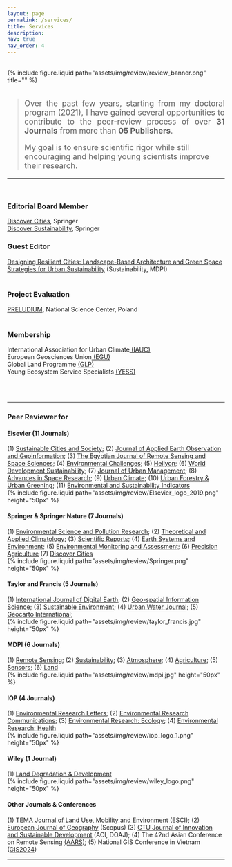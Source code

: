 ```yaml
---
layout: page
permalink: /services/
title: Services
description: 
nav: true
nav_order: 4
---
```


<br>



<div class="row">
    <div class="col-sm mt-3 mt-md-0">
        {% include figure.liquid path="assets/img/review/review_banner.png" title="" %}
    </div>
</div>

<br>

> <p style="font-size: 18px; text-align: justify"> Over the past few years, starting from my doctoral program (2021), I have gained several opportunities to contribute to the peer-review process of over <b>31 Journals</b> from more than <b>05 Publishers</b>. </p>
> <p style="font-size: 18px; text-algin: justify"> My goal is to ensure scientific rigor while still encouraging and helping young scientists improve their research. </p>



<hr>
<br>


### **Editorial Board Member**

<a href="https://link.springer.com/journal/44327/editorial-board">Discover Cities</a>, Springer<br>
<a href="https://link.springer.com/journal/43621/editorial-board">Discover Sustainability</a>, Springer<br>

### **Guest Editor**
<a href="https://www.mdpi.com/journal/sustainability/special_issues/5F78LD3752">Designing Resilient Cities: Landscape-Based Architecture and Green Space Strategies for Urban Sustainability</a> (Sustainability, MDPI)<br>
<br>

### **Project Evaluation**

<a href="https://www.ncn.gov.pl/en/finansowanie-nauki/konkursy/typy/2">PRELUDIUM</a>, National Science Center, Poland 
<br>
<br>

### **Membership**

International Association for Urban Climate<a href="https://urban-climate.org/"> (IAUC)</a><br>
European Geosciences Union<a href="https://www.egu.eu//"> (EGU)</a><br>
Global Land Programme <a href="https://glp.earth/users/trong-can-nguyen"> (GLP) </a><br>
Young Ecosystem Service Specialists <a href="https://www.es-partnership.org/services/networking/young-es-specialists-yess/"> (YESS)</a>


<br>
<br>

<hr>

### **Peer Reviewer for**

<div class="row">
    <div class="col-sm-8 mt-3 mt-md-0">
    <h4>Elsevier (11 Journals)</h4>
        (1) <a href="https://www.sciencedirect.com/journal/sustainable-cities-and-society">Sustainable Cities and Society</a>; 
        (2) <a href="https://www.journals.elsevier.com/international-journal-of-applied-earth-observation-and-geoinformation">Journal of Applied Earth Observation and Geoinformation</a>; 
        (3) <a href="https://www.sciencedirect.com/journal/the-egyptian-journal-of-remote-sensing-and-space-science">The Egyptian Journal of Remote Sensing and Space Sciences</a>; 
        (4) <a href="https://www.journals.elsevier.com/environmental-challenges">Environmental Challenges</a>; 
        (5) <a href="https://www.cell.com/heliyon/home">Heliyon</a>; 
        (6) <a href="https://www.sciencedirect.com/journal/world-development-sustainability">World Development Sustainability</a>; 
        (7) <a href="https://www.sciencedirect.com/journal/journal-of-urban-management">Journal of Urban Management</a>; 
        (8) <a href="https://www.sciencedirect.com/journal/advances-in-space-research">Advances in Space Research</a>; 
        (9) <a href="https://www.sciencedirect.com/journal/urban-climate">Urban Climate</a>; 
        (10) <a href="https://www.sciencedirect.com/journal/urban-forestry-and-urban-greening">Urban Forestry & Urban Greening</a>; 
        (11) <a href="https://www.sciencedirect.com/journal/environmental-and-sustainability-indicators">Environmental and Sustainability Indicators</a>        
    </div>
    <div class="col-sm-4 mt-3 mt-md-0">    
        {% include figure.liquid path="assets/img/review/Elsevier_logo_2019.png" height="50px" %}
    </div>
</div>

<div class="row">
    <div class="col-sm-8 mt-3 mt-md-0">
        <h4>Springer & Springer Nature (7 Journals)</h4>
        (1) <a href="https://www.springer.com/journal/11356">Environmental Science and Pollution Research</a>; 
        (2) <a href="https://link.springer.com/journal/704">Theoretical and Applied Climatology</a>; 
        (3) <a href="https://www.nature.com/srep/">Scientific Reports</a>; 
        (4) <a href="https://link.springer.com/journal/41748">Earth Systems and Environment</a>; 
        (5) <a href="https://link.springer.com/journal/10661">Environmental Monitoring and Assessment</a>; 
        (6) <a href="https://link.springer.com/journal/11119">Precision Agriculture</a> 
        (7) <a href="https://link.springer.com/journal/44327">Discover Cities</a>      
    </div>
    <div class="col-sm-4 mt-3 mt-md-0">    
        {% include figure.liquid path="assets/img/review/Springer.png" height="50px" %}
    </div>
</div>

<div class="row">
    <div class="col-sm-8 mt-3 mt-md-0">
       <h4>Taylor and Francis (5 Journals)</h4>
        (1) <a href="https://www.tandfonline.com/journals/tjde20">International Journal of Digital Earth</a>; 
        (2) <a href="https://www.tandfonline.com/toc/tgsi20">Geo-spatial Information Science</a>;
        (3) <a href="https://www.tandfonline.com/journals/oaes21">Sustainable Environment</a>;
        (4) <a href="https://www.tandfonline.com/journals/nurw20">Urban Water Journal</a>;
        (5) <a href="https://www.tandfonline.com/journals/tgei20">Geocarto International</a>;
    </div>
    <div class="col-sm-4 mt-3 mt-md-0">    
        {% include figure.liquid path="assets/img/review/taylor_francis.jpg" height="50px" %}
    </div>
</div>

<div class="row">
    <div class="col-sm-8 mt-3 mt-md-0">
       <h4>MDPI (6 Journals)</h4>
        (1) <a href="https://www.mdpi.com/journal/remotesensing">Remote Sensing</a>; 
        (2) <a href="https://www.mdpi.com/journal/sustainability">Sustainability</a>; 
        (3) <a href="https://www.mdpi.com/journal/atmosphere">Atmosphere</a>; 
        (4) <a href="https://www.mdpi.com/journal/agriculture">Agriculture</a>; 
        (5) <a href="https://www.mdpi.com/journal/sensors">Sensors</a>;
        (6) <a href="https://www.mdpi.com/journal/land">Land</a>
    </div>
    <div class="col-sm-4 mt-3 mt-md-0">    
        {% include figure.liquid path="assets/img/review/mdpi.jpg" height="50px" %}
    </div>
</div>

<div class="row">
    <div class="col-sm-8 mt-3 mt-md-0">
       <h4>IOP (4 Journals)</h4>
        (1) <a href="https://iopscience.iop.org/journal/1748-9326">Environmental Research Letters</a>; 
        (2) <a href="https://iopscience.iop.org/journal/2515-7620">Environmental Research Communications</a>; 
        (3) <a href="https://iopscience.iop.org/journal/2752-664X">Environmental Research: Ecology</a>;  
        (4) <a href="https://iopscience.iop.org/journal/2752-5309">Environmental Research: Health</a> 
    </div>
    <div class="col-sm-4 mt-3 mt-md-0">    
        {% include figure.liquid path="assets/img/review/iop_logo_1.png" height="50px" %}
    </div>
</div>

<div class="row">
    <div class="col-sm-8 mt-3 mt-md-0">
       <h4>Wiley (1 Journal)</h4>
        (1) <a href="https://onlinelibrary.wiley.com/journal/1099145X">Land Degradation & Development</a>
    </div>
    <div class="col-sm-4 mt-3 mt-md-0">    
        {% include figure.liquid path="assets/img/review/wiley_logo.png" height="50px" %}
    </div>
</div>


<div class="row">
    <div class="col-sm-8 mt-3 mt-md-0">
       <h4>Other Journals & Conferences</h4>
        (1) <a href="http://www.serena.unina.it/index.php/tema/">TEMA Journal of Land Use, Mobility and Environment</a> (ESCI); 
        (2) <a href="https://www.eurogeojournal.eu/index.php/egj/index">European Journal of Geography</a> (Scopus)
        (3) <a href="https://ctujs.ctu.edu.vn/index.php/ctujs/index">CTU Journal of Innovation and Sustainable Development</a> (ACI, DOAJ); 
        (4) The 42nd Asian Conference on Remote Sensing <a href="https://a-a-r-s.org/">(AARS)</a>; 
        (5) National GIS Conference in Vietnam (<a href="https://gis2024.ctu.edu.vn/">GIS2024</a>)
    </div>
    <div class="col-sm-4 mt-3 mt-md-0">    
    </div>
</div>


<hr>

